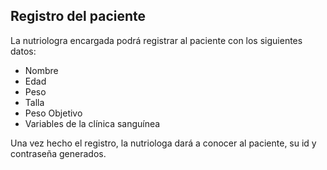 ## Registro del paciente

La nutriologra encargada podrá registrar al paciente con los siguientes datos:

- Nombre
- Edad
- Peso
- Talla
- Peso Objetivo
- Variables de la clínica sanguínea

Una vez hecho el registro, la nutriologa dará a conocer al paciente, su id y contraseña generados.


